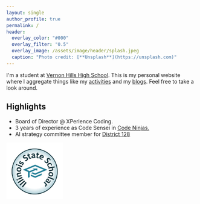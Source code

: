 ```yaml
---
layout: single
author_profile: true
permalink: /
header:
  overlay_color: "#000"
  overlay_filter: "0.5"
  overlay_image: /assets/image/header/splash.jpeg
  caption: "Photo credit: [**Unsplash**](https://unsplash.com)"
---
```

I'm a student at <a href="https://www.d128.org/vhhs" target="_blank" >Vernon Hills High School</a>. This is my personal website where I aggregate things like my <a href="../activities/" >activities</a> and  my <a href="../blog/" >blogs</a>. Feel free to take a look around.


<section class="highlights">
  <h2>Highlights</h2>
  <ul>
    <li>Board of Director @ XPerience Coding.</li>
    <li>3 years of experience as Code Sensei in <a href="https://www.codeninjas.com/il-libertyville/" target="_blank"> Code Ninjas.</a></li>
    <li>AI strategy committee member for <a href="https://www.d128.org/" target="_blank">District 128</a></li>
    <!-- Add more highlights as needed -->
  </ul>
</section>

<section class="rewards">
 <img src="../assets/image/header/StateScolarBadge.jpg" alt="isac badge" width="150" height="150">
 </section>